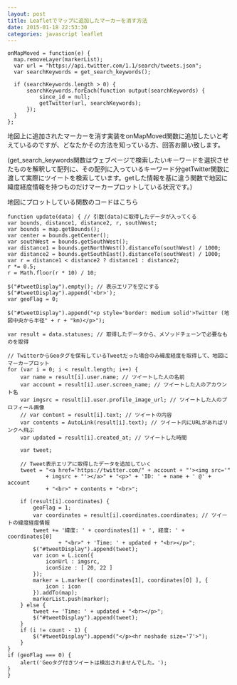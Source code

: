 ```yaml
---
layout: post
title: Leafletでマップに追加したマーカーを消す方法
date: 2015-01-18 22:53:30
categories: javascript leaflet
---
```

<!-- {% raw %} -->
<pre><code>onMapMoved = function(e) {
  map.removeLayer(markerList);
  var url = "https://api.twitter.com/1.1/search/tweets.json";
  var searchKeywords = get_search_keywords();

  if (searchKeywords.length &gt; 0) {
      searchKeywords.forEach(function output(searchKeywords) {
          since_id = null;
          getTwitter(url, searchKeywords);
      });
  }
};
</code></pre>

<p>地図上に追加されたマーカーを消す実装をonMapMoved関数に追加したいと考えているのですが、どなたかその方法を知っている方、回答お願い致します。</p>

<p>(get_search_keywords関数はウェブページで検索したいキーワードを選択させたものを解釈して配列に、その配列に入っているキーワード分getTwitter関数に渡して実際にツイートを検索しています。getした情報を基に違う関数で地図に緯度経度情報を持つものだけマーカープロットしている状況です。)</p>

<p>地図にプロットしている関数のコードはこちら</p>

<pre><code>function update(data) { // 引数(data)に取得したデータが入ってくる
var bounds, distance1, distance2, r, southWest;
var bounds = map.getBounds();
var center = bounds.getCenter();
var southWest = bounds.getSouthWest();
var distance1 = bounds.getNorthWest().distanceTo(southWest) / 1000;
var distance2 = bounds.getSouthEast().distanceTo(southWest) / 1000;
var r = distance1 &lt; distance2 ? distance1 : distance2;
r *= 0.5;
r = Math.floor(r * 10) / 10;

$("#tweetDisplay").empty(); // 表示エリアを空にする
$("#tweetDisplay").append('&lt;br&gt;');
var geoFlag = 0;

$("#tweetDisplay").append("&lt;p style='border: medium solid'&gt;Twitter (地図中央から半径" + r + "km)&lt;/p&gt;");

var result = data.statuses; // 取得したデータから、メソッドチェーンで必要なものを取得

// TwitterからGeoタグを保有しているTweetだった場合のみ緯度経度を取得して、地図にマーカープロット
for (var i = 0; i &lt; result.length; i++) {
    var name = result[i].user.name; // ツイートした人の名前
    var account = result[i].user.screen_name; // ツイートした人のアカウント名
    var imgsrc = result[i].user.profile_image_url; // ツイートした人のプロフィール画像
    // var content = result[i].text; // ツイートの内容
    var contents = AutoLink(result[i].text); // ツイート内にURLがあればリンクへ飛ぶ
    var updated = result[i].created_at; // ツイートした時間

    var tweet;

    // Tweet表示エリアに取得したデータを追加していく
    tweet = "&lt;a href='https://twitter.com/" + account + "'&gt;&lt;img src='"
            + imgsrc + "'&gt;&lt;/a&gt;" + "&lt;p&gt;" + 'ID: ' + name + ' @' + account
            + "&lt;br&gt;" + contents + "&lt;br&gt;";

    if (result[i].coordinates) {
        geoFlag = 1;
        var coordinates = result[i].coordinates.coordinates; // ツイートの緯度経度情報
        tweet += '緯度: ' + coordinates[1] + ', 経度: ' + coordinates[0]
                + "&lt;br&gt;" + 'Time: ' + updated + "&lt;br&gt;&lt;/p&gt;";
        $("#tweetDisplay").append(tweet);
        var icon = L.icon({
            iconUrl : imgsrc,
            iconSize : [ 20, 22 ]
        });
        marker = L.marker([ coordinates[1], coordinates[0] ], {
            icon : icon
        }).addTo(map);
        markerList.push(marker);
    } else {
        tweet += 'Time: ' + updated + "&lt;br&gt;&lt;/p&gt;";
        $("#tweetDisplay").append(tweet);
    }
    if (i != count - 1) {
        $("#tweetDisplay").append("&lt;/p&gt;&lt;hr noshade size='7'&gt;");
    }
}
if (geoFlag === 0) {
    alert('Geoタグ付きツイートは検出されませんでした。');
}
}
</code></pre>
<!-- {% endraw %} -->
